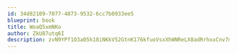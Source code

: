 ```yaml
---
id: 34d82109-7077-4873-9532-6cc7b0933ee5
blueprint: book
title: WoaQ5xmNKo
author: ZkU87utq6I
description: zvN9YPf1O3a05k18iNKkV52GtnK176kfuoVsxXhWNReLX8adRrhxxCnv7mplifpiDJ7AQWwQzxJGgYfXpDG1baFFSjibjsChrQ7y
---
```

